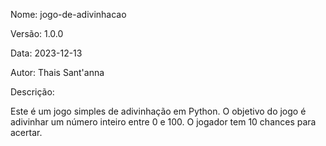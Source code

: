Nome: jogo-de-adivinhacao

Versão: 1.0.0

Data: 2023-12-13

Autor: Thais Sant'anna

Descrição:

Este é um jogo simples de adivinhação em Python. O objetivo do jogo é adivinhar um número inteiro entre 0 e 100. O jogador tem 10 chances para acertar.
